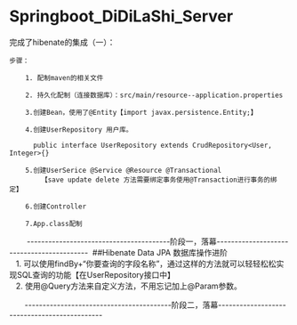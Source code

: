 # Springboot_DiDiLaShi_Server
  完成了hibenate的集成（一）：  
  
    步骤：  
    
        1. 配制maven的相关文件     

        2. 持久化配制（连接数据库）：src/main/resource--application.properties     

        3.创建Bean，使用了@Entity【import javax.persistence.Entity;】  

        4.创建UserRepository 用户库。  

          public interface UserRepository extends CrudRepository<User, Integer>{}  

        5.创建UserSerice @Service @Resource @Transactional  
            【save update delete 方法需要绑定事务使用@Transaction进行事务的绑定】  

        6.创建Controller   

        7.App.class配制   
          
          
         ----------------------------------------阶段一，落幕------------------------------------------
  ##Hibenate Data JPA 数据库操作进阶  
    1. 可以使用findBy+“你要查询的字段名称”，通过这样的方法就可以轻轻松松实现SQL查询的功能【在UserRepository接口中】  
    2. 使用@Query方法来自定义方法，不用忘记加上@Param参数。
    
        -----------------------------------------阶段二，落幕---------------------------------------------
